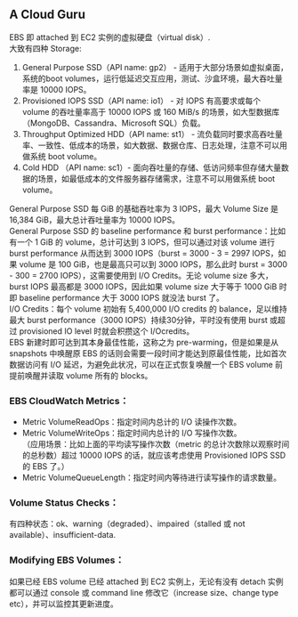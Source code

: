 ## A Cloud Guru
EBS 即 attached 到 EC2 实例的虚拟硬盘（virtual disk）.  
大致有四种 Storage:  
1. General Purpose SSD（API name: gp2） - 适用于大部分场景如虚拟桌面，系统的boot volumes，运行低延迟交互应用，测试、沙盒环境，最大吞吐量率是 10000 IOPS。
2. Provisioned IOPS SSD（API name: io1） - 对 IOPS 有高要求或每个 volume 的吞吐量率高于 10000 IOPS 或 160 MiB/s 的场景，如大型数据库（MongoDB、Cassandra、Microsoft SQL）负载。
3. Throughput Optimized HDD（API name: st1） - 流负载同时要求高吞吐量率、一致性、低成本的场景，如大数据、数据仓库、日志处理，注意不可以用做系统 boot volume。
4. Cold HDD （API name: sc1）- 面向吞吐量的存储、低访问频率但存储大量数据的场景，如最低成本的文件服务器存储需求，注意不可以用做系统 boot volume。  
  
General Purpose SSD 每 GiB 的基础吞吐率为 3 IOPS，最大 Volume Size 是 16,384 GiB，最大总计吞吐量率为 10000 IOPS。  
General Purpose SSD 的 baseline performance 和 burst performance：比如有一个 1 GiB 的 volume，总计可达到 3 IOPS，但可以通过对该 volume 进行 burst performance 从而达到 3000 IOPS（burst = 3000 - 3 = 2997 IOPS，如果 volume 是 100 GiB，也是最高只可以到 3000 IOPS，那么此时 burst = 3000 - 300 = 2700 IOPS），这需要使用到 I/O Credits。无论 volume size 多大，burst IOPS 最高都是 3000 IOPS，因此如果 volume size 大于等于 1000 GiB 时即 baseline performance 大于 3000 IOPS 就没法 burst 了。  
I/O Credits：每个 volume 初始有 5,400,000 I/O credits 的 balance，足以维持最大 burst performance（3000 IOPS）持续30分钟，平时没有使用 burst 或超过 provisioned IO level 时就会积攒这个 I/Ocredits。  
EBS 新建时即可达到其本身最佳性能，这称之为 pre-warming，但是如果是从 snapshots 中唤醒原 EBS 的话则会需要一段时间才能达到原最佳性能，比如首次数据访问有 I/O 延迟，为避免此状况，可以在正式恢复唤醒一个 EBS volume 前提前唤醒并读取 volume 所有的 blocks。  
  
### EBS CloudWatch Metrics：  
* Metric VolumeReadOps：指定时间内总计的 I/O 读操作次数。  
* Metric VolumeWriteOps：指定时间内总计的 I/O 写操作次数。  
（应用场景：比如上面的平均读写操作次数（metric 的总计次数除以观察时间的总秒数）超过 10000 IOPS 的话，就应该考虑使用 Provisioned IOPS SSD 的 EBS 了。）  
* Metric VolumeQueueLength：指定时间内等待进行读写操作的请求数量。  
  
### Volume Status Checks：  
有四种状态：ok、warning（degraded）、impaired（stalled 或 not available）、insufficient-data.  
  
### Modifying EBS Volumes：  
如果已经 EBS volume 已经 attached 到 EC2 实例上，无论有没有 detach 实例都可以通过 console 或 command line 修改它（increase size、change type etc），并可以监控其更新进度。  
